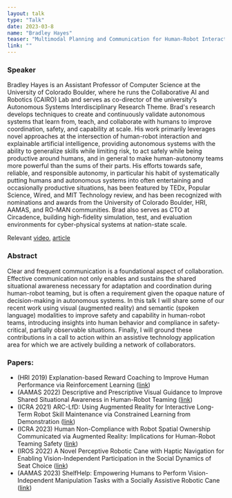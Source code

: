 ```yaml
---
layout: talk
type: "Talk"
date: 2023-03-8
name: "Bradley Hayes"
teaser: "Multimodal Planning and Communication for Human-Robot Interaction that is Safe and Collaborative"
link: ""
---
```


### Speaker 
Bradley Hayes is an Assistant Professor of Computer Science at the University of Colorado Boulder, where he runs the Collaborative AI and Robotics (CAIRO) Lab and serves as co-director of the university's Autonomous Systems Interdisciplinary Research Theme. Brad's research develops techniques to create and continuously validate autonomous systems that learn from, teach, and collaborate with humans to improve coordination, safety, and capability at scale. His work primarily leverages novel approaches at the intersection of human-robot interaction and explainable artificial intelligence, providing autonomous systems with the ability to generalize skills while limiting risk, to act safely while being productive around humans, and in general to make human-autonomy teams more powerful than the sums of their parts. His efforts towards safe, reliable, and responsible autonomy, in particular his habit of systematically putting humans and autonomous systems into often entertaining and occasionally productive situations, has been featured by TEDx, Popular Science, Wired, and MIT Technology review, and has been recognized with nominations and awards from the University of Colorado Boulder, HRI, AAMAS, and RO-MAN communities. Brad also serves as CTO at Circadence, building high-fidelity simulation, test, and evaluation environments for cyber-physical systems at nation-state scale.

Relevant [video](https://www.youtube.com/watch?v=YSWkfBF2sY4), [article](https://www.colorado.edu/today/2023/01/19/smart-walking-stick-could-help-visually-impaired-groceries-finding-seat)


### Abstract 
Clear and frequent communication is a foundational aspect of collaboration. Effective communication not only enables and sustains the shared situational awareness necessary for adaptation and coordination during human-robot teaming, but is often a requirement given the opaque nature of decision-making in autonomous systems. In this talk I will share some of our recent work using visual (augmented reality) and semantic (spoken language) modalities to improve safety and capability in human-robot teams, introducing insights into human behavior and compliance in safety-critical, partially observable situations. Finally, I will ground these contributions in a call to action within an assistive technology application area for which we are actively building a network of collaborators.

### Papers:
- (HRI 2019) Explanation-based Reward Coaching to Improve Human Performance via Reinforcement Learning ([link](http://www.cairo-lab.com/papers/hri19.pdf))
- (AAMAS 2022) Descriptive and Prescriptive Visual Guidance to Improve Shared Situational Awareness in Human-Robot Teaming ([link](http://www.cairo-lab.com/papers/aamas22a.pdf))
- (ICRA 2021) ARC-LfD: Using Augmented Reality for Interactive Long-Term Robot Skill Maintenance via Constrained Learning from Demonstration ([link](http://www.cairo-lab.com/papers/icra21.pdf))
- (ICRA 2023) Human Non-Compliance with Robot Spatial Ownership Communicated via Augmented Reality: Implications for Human-Robot Teaming Safety ([link](http://www.cairo-lab.com/papers/icra23.pdf))
- (IROS 2022) A Novel Perceptive Robotic Cane with Haptic Navigation for Enabling Vision-Independent Participation in the Social Dynamics of Seat Choice ([link](http://www.cairo-lab.com/papers/iros22.pdf))
- (AAMAS 2023) ShelfHelp: Empowering Humans to Perform Vision-Independent Manipulation Tasks with a Socially Assistive Robotic Cane ([link](http://www.cairo-lab.com/papers/aamas23.pdf))